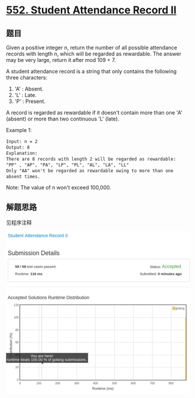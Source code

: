 # [552. Student Attendance Record II](https://leetcode.com/problems/student-attendance-record-ii/)

## 题目

Given a positive integer n, return the number of all possible attendance records with length n, which will be regarded as rewardable. The answer may be very large, return it after mod 109 + 7.

A student attendance record is a string that only contains the following three characters:

1. 'A' : Absent.
1. 'L' : Late.
1. 'P' : Present.

A record is regarded as rewardable if it doesn't contain more than one 'A' (absent) or more than two continuous 'L' (late).

Example 1:

```text
Input: n = 2
Output: 8
Explanation:
There are 8 records with length 2 will be regarded as rewardable:
"PP" , "AP", "PA", "LP", "PL", "AL", "LA", "LL"
Only "AA" won't be regarded as rewardable owing to more than one absent times.
```

Note:
The value of n won't exceed 100,000.

## 解题思路

见程序注释

![100](552.100.png)